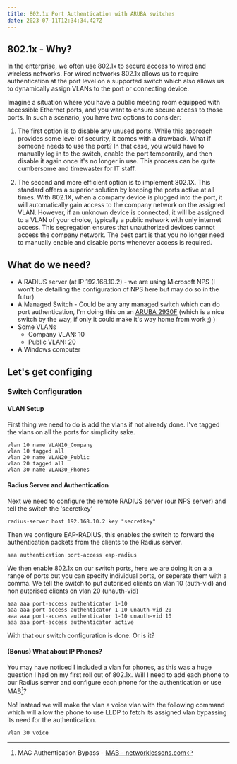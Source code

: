 ```yaml
---
title: 802.1x Port Authentication with ARUBA switches
date: 2023-07-11T12:34:34.427Z
---
```

## 802.1x - Why?

In the enterprise, we often use 802.1x to secure access to wired and wireless networks. For wired networks 802.1x allows us to require authentication at the port level on a supported switch which also allows us to dynamically assign VLANs to the port or connecting device.

Imagine a situation where you have a public meeting room equipped with accessible Ethernet ports, and you want to ensure secure access to those ports. In such a scenario, you have two options to consider:

1. The first option is to disable any unused ports. While this approach provides some level of security, it comes with a drawback. What if someone needs to use the port? In that case, you would have to manually log in to the switch, enable the port temporarily, and then disable it again once it's no longer in use. This process can be quite cumbersome and timewaster for IT staff.

1. The second and more efficient option is to implement 802.1X. This standard offers a superior solution by keeping the ports active at all times. With 802.1X, when a company device is plugged into the port, it will automatically gain access to the company network on the assigned VLAN. However, if an unknown device is connected, it will be assigned to a VLAN of your choice, typically a public network with only internet access. This segregation ensures that unauthorized devices cannot access the company network. The best part is that you no longer need to manually enable and disable ports whenever access is required.

## What do we need?

* A RADIUS server (at IP 192.168.10.2) - we are using Microsoft NPS (I won't be detailing the configuration of NPS here but may do so in the futur)
* A Managed Switch - Could be any any managed switch which can do port authentication, I'm doing this on an [ARUBA 2930F](https://www.arubanetworks.com/products/switches/access/2930f-series/) (which is a nice switch by the way, if only it could make it's way home from work ;) )
* Some VLANs
  * Company VLAN: 10
  * Public VLAN: 20
* A Windows computer

## Let's get configing
### Switch Configuration
#### VLAN Setup

First thing we need to do is add the vlans if not already done. I've tagged the vlans on all the ports for simplicity sake.

```
vlan 10 name VLAN10_Company
vlan 10 tagged all
vlan 20 name VLAN20_Public
vlan 20 tagged all
vlan 30 name VLAN30_Phones
```

#### Radius Server and Authentication 
Next we need to configure the remote RADIUS server (our NPS server) and tell the switch the 'secretkey'

```
radius-server host 192.168.10.2 key "secretkey"
```

Then we configure EAP-RADIUS, this enables the switch to forward the authentication packets from the clients to the Radius server.

```aaa authentication port-access eap-radius```

We then enable 802.1x on our switch ports, here we are doing it on a a range of ports but you can specify individual ports, or seperate them with a comma. We tell the switch to put autorised clients on vlan 10 (auth-vid) and non autorised clients on vlan 20 (unauth-vid)

```
aaa aaa port-access authenticator 1-10
aaa aaa port-access authenticator 1-10 unauth-vid 20
aaa aaa port-access authenticator 1-10 unauth-vid 10
aaa aaa port-access authenticator active
```

With that our switch configuration is done. Or is it?

#### (Bonus) What about IP Phones?
You may have noticed I included a vlan for phones, as this was a huge question I had on my first roll out of 802.1x. Will I need to add each phone to our Radius server and configure each phone for the authentication or use MAB[^MAB]?

[^MAB]: MAC Authentication Bypass - [MAB - networklessons.com](https://networklessons.com/cisco/ccie-routing-switching-written/mac-authentication-bypass-mab)

No! Instead we will make the vlan a voice vlan with the following command which will allow the phone to use LLDP to fetch its assigned vlan bypassing its need for the authentication.

```
vlan 30 voice
```


